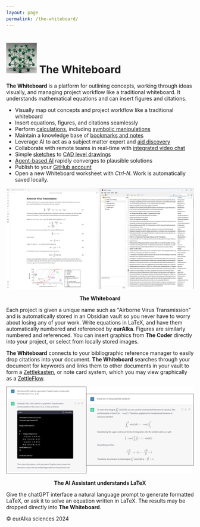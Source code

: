 ```yaml
---
layout: page
permalink: /the-whiteboard/
---
```




# ![eurAIka-logo-small](/assets/img/site/eurAIka-logo-small.webp) The Whiteboard

**The Whiteboard** is a platform for outlining concepts, working through ideas visually, and managing project workflow like a traditional whiteboard. It understands mathematical equations and can insert figures and citations.

- Visually map out concepts and project workflow like a traditional whiteboard
- Insert equations, figures, and citations seamlessly
- Perform [calculations](https://github.com/twibiral/obsidian-execute-code), including [symbolic manipulations](https://wxmaxima-developers.github.io/wxmaxima/)
- Maintain a knowledge base of [bookmarks and notes](https://github.com/PKM-er/Obsidian-Surfing)
- Leverage AI to act as a subject matter expert and [aid discovery](https://github.com/logancyang/obsidian-copilot)
- Collaborate with remote teams in real-time with [integrated video chat](https://jitsi.org/)
- Simple [sketches](https://github.com/zsviczian/obsidian-excalidraw-plugin) to [CAD level drawings](https://github.com/kryptokommunist/Jupyter_FreeCAD)
- [Agent-based AI](https://agentgpt.reworkd.ai/) rapidly converges to plausible solutions
- Publish to your [GitHub account](https://mindstone.tuancao.me/)
- Open a new Whiteboard worksheet with *Ctrl-N*. Work is automatically saved locally.



![whiteboard-features](/assets/img/site/whiteboard-features.webp)

<p align = "center"><b>The Whiteboard</b></p>

Each project is given a unique name such as "Airborne Virus Transmission" and is automatically stored in an Obsidian vault so you never have to worry about losing any of your work. Write equations in LaTeX, and have them automatically numbered and referenced by **eurAIka**. Figures are similarly numbered and referenced. You can insert graphics from **The Coder** directly into your project, or select from locally stored images.

**The Whiteboard** connects to your bibliographic reference manager to easily drop citations into your document. **The Whiteboard** searches through your document for keywords and links them to other documents in your vault to form a [Zettlekasten](https://obsidian.rocks/getting-started-with-zettelkasten-in-obsidian/), or note card system, which you may view graphically as a [ZettleFlow](https://github.com/RafaelGB/Obsidian-ZettelFlow).

![AI-assisted-math](/assets/img/site/AI-assisted-math.webp)

<p align = "center"><b>The AI Assistant understands LaTeX</b></p>

Give the chatGPT interface a natural language prompt to generate formatted LaTeX, or ask it to solve an equation written in LaTeX. The results may be dropped directly into **The Whiteboard**.



© eurAIka sciences 2024